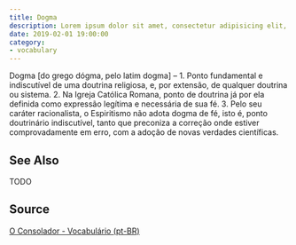 ```yaml
---
title: Dogma
description: Lorem ipsum dolor sit amet, consectetur adipisicing elit, sed do eiusmod tempor incididunt ut labore et dolore magna aliqua.  TODO
date: 2019-02-01 19:00:00
category:
- vocabulary
---
```


Dogma [do grego dógma, pelo latim dogma] – 1. Ponto fundamental e indiscutível de uma doutrina religiosa, e, por extensão, de qualquer doutrina ou sistema. 2. Na Igreja Católica Romana, ponto de doutrina já por ela definida como expressão legítima e necessária de sua fé. 3. Pelo seu caráter racionalista, o Espiritismo não adota dogma de fé, isto é, ponto doutrinário indiscutível, tanto que preconiza a correção onde estiver comprovadamente em erro, com a adoção de novas verdades científicas.

## See Also
TODO

## Source
[O Consolador - Vocabulário (pt-BR)](http://www.oconsolador.com.br/linkfixo/vocabulario/principal.html)



